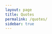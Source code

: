 ```yaml
---
layout: page
title: Quotes
permalink: /quotes/
sidebar: true
---
```

<div id="app"></div>
<script
   type="text/javascript"
   src="https://cdn.jsdelivr.net/gh/devisscher/api.tdevisscher.ca/components/builds/QuotesApp.js"
></script>
